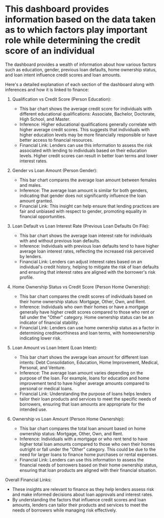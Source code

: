 # This dashboard provides information based on the data taken as to which factors play important role while determining the credit score of an individual
The dashboard provides a wealth of information about how various factors such as education, gender, previous loan defaults, home ownership status, and loan intent influence credit scores and loan amounts. 

Here's a detailed explanation of each section of the dashboard along with inferences and how it is linked to finance:

1. Qualification vs Credit Score (Person Education):
   - This bar chart shows the average credit score for individuals with different educational qualifications: Associate, Bachelor, Doctorate, High School, and Master.
   - Inference: Higher educational qualifications generally correlate with higher average credit scores. This suggests that individuals with higher education levels may be more financially responsible or have better access to financial resources.
   - Financial Link: Lenders can use this information to assess the risk associated with lending to individuals based on their education levels. Higher credit scores can result in better loan terms and lower interest rates.

2. Gender vs Loan Amount (Person Gender):
   - This bar chart compares the average loan amount between females and males.
   - Inference: The average loan amount is similar for both genders, indicating that gender does not significantly influence the loan amount granted.
   - Financial Link: This insight can help ensure that lending practices are fair and unbiased with respect to gender, promoting equality in financial opportunities.

3. Loan Default vs Loan Interest Rate (Previous Loan Defaults On File):
   - This bar chart shows the average loan interest rate for individuals with and without previous loan defaults.
   - Inference: Individuals with previous loan defaults tend to have higher average loan interest rates, reflecting the increased risk perceived by lenders.
   - Financial Link: Lenders can adjust interest rates based on an individual's credit history, helping to mitigate the risk of loan defaults and ensuring that interest rates are aligned with the borrower's risk profile.

4. Home Ownership Status vs Credit Score (Person Home Ownership):
   - This bar chart compares the credit scores of individuals based on their home ownership status: Mortgage, Other, Own, and Rent.
   - Inference: Individuals who own their homes or have a mortgage generally have higher credit scores compared to those who rent or fall under the "Other" category. Home ownership status can be an indicator of financial stability.
   - Financial Link: Lenders can use home ownership status as a factor in determining creditworthiness and loan terms, with homeownership indicating lower risk.

5. Loan Amount vs Loan Intent (Loan Intent):
   - This bar chart shows the average loan amount for different loan intents: Debt Consolidation, Education, Home Improvement, Medical, Personal, and Venture.
   - Inference: The average loan amount varies depending on the purpose of the loan. For example, loans for education and home improvement tend to have higher average amounts compared to personal or medical loans.
   - Financial Link: Understanding the purpose of loans helps lenders tailor their loan products and services to meet the specific needs of borrowers, ensuring that loan amounts are appropriate for the intended use.

6. Ownership vs Loan Amount (Person Home Ownership):
   - This bar chart compares the total loan amount based on home ownership status: Mortgage, Other, Own, and Rent.
   - Inference: Individuals with a mortgage or who rent tend to have higher total loan amounts compared to those who own their homes outright or fall under the "Other" category. This could be due to the need for larger loans to finance home purchases or rental expenses.
   - Financial Link: Lenders can use this information to assess the financial needs of borrowers based on their home ownership status, ensuring that loan products are aligned with their financial situation.
     
Overall Financial Links:
- These insights are relevant to finance as they help lenders assess risk and make informed decisions about loan approvals and interest rates.
- By understanding the factors that influence credit scores and loan amounts, lenders can tailor their products and services to meet the needs of borrowers while managing risk effectively.
